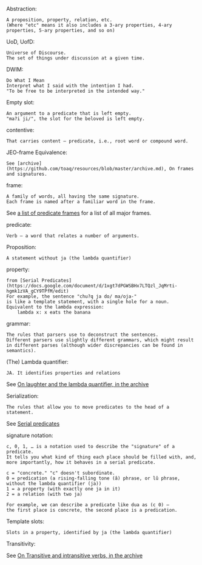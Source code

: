 Abstraction:
    
    A proposition, property, relation, etc. 
    (Where "etc" means it also includes a 3-ary properties, 4-ary properties, 5-ary properties, and so on)
    
UoD, UofD:

    Universe of Discourse.
    The set of things under discussion at a given time.


DWIM:

    Do What I Mean
    Interpret what I said with the intention I had.
    "To be free to be interpreted in the intended way."


Empty slot:

    An argument to a predicate that is left empty.
    "ma?i ji/", the slot for the beloved is left empty.


contentive:

    That carries content – predicate, i.e., root word or compound word.


JEO-frame Equivalence:

    See [archive](https://github.com/toaq/resources/blob/master/archive.md), On frames and signatures.


frame:

    A family of words, all having the same signature.  
    Each frame is named after a familiar word in the frame.

See [a list of predicate frames](https://github.com/acotis/serial-predicate-engine/blob/master/code/dict/frame-list.txt) for a list of all major frames.


predicate:

    Verb – a word that relates a number of arguments.


Proposition:

    A statement without ja (the lambda quantifier)


property:

    from [Serial Predicates](https://docs.google.com/document/d/1xgt7dPGWSBHx7LTQzl_JqMrti-hgmk1zVA_gCY9TPfM/edit)  
    For example, the sentence "chu?q ja do/ ma/oja-"  
    is like a template statement, with a single hole for a noun.  
    Equivalent to the lambda expression:  
        lambda x: x eats the banana  


grammar:

    The rules that parsers use to deconstruct the sentences.
    Different parsers use slightly different grammars, which might result in different parses (although wider discrepancies can be found in semantics).


(The) Lambda quantifier:

    JA. It identifies properties and relations

See [On laughter and the lambda quantifier, in the archive](https://github.com/toaq/resources/blob/master/archive.md)


Serialization:
    
    The rules that allow you to move predicates to the head of a statement.

See [Serial predicates](https://docs.google.com/document/d/1xgt7dPGWSBHx7LTQzl_JqMrti-hgmk1zVA_gCY9TPfM/edit)


signature notation:

    c, 0, 1, … is a notation used to describe the "signature" of a predicate.
    It tells you what kind of thing each place should be filled with, and, more importantly, how it behaves in a serial predicate.

    c = "concrete." "c" doesn't subordinate.
    0 = predication (a rising-falling tone (â) phrase, or lû phrase, without the lambda quantifier (ja))
    1 = a property (with exactly one ja in it)
    2 = a relation (with two ja)

    For example, we can describe a predicate like dua as (c 0) –
    the first place is concrete, the second place is a predication.


Template slots:

    Slots in a property, identified by ja (the lambda quantifier)

Transitivity:

See [On Transitive and intransitive verbs, in the archive](https://github.com/toaq/resources/blob/master/archive.md)
